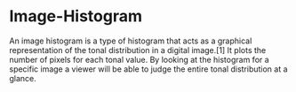 # Image-Histogram
An image histogram is a type of histogram that acts as a graphical representation of the tonal distribution in a digital image.[1] It plots the number of pixels for each tonal value. By looking at the histogram for a specific image a viewer will be able to judge the entire tonal distribution at a glance.
